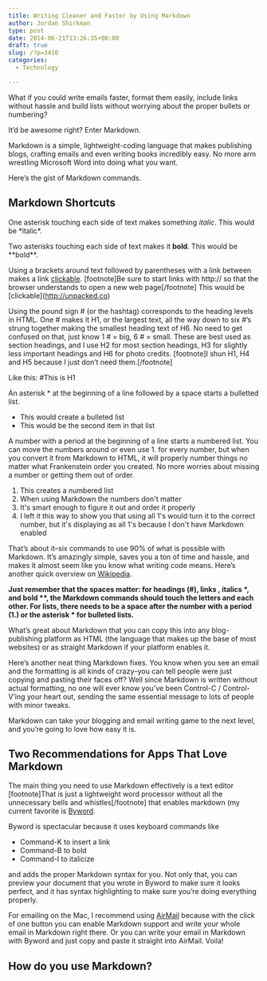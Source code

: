 ```yaml
---
title: Writing Cleaner and Faster by Using Markdown
author: Jordan Shirkman
type: post
date: 2014-06-21T13:26:35+00:00
draft: true
slug: /?p=3410
categories:
  - Technology

---
```

What if you could write emails faster, format them easily, include links without hassle and build lists without worrying about the proper bullets or numbering?

It’d be awesome right? Enter Markdown.

Markdown is a simple, lightweight-coding language that makes publishing blogs, crafting emails and even writing books incredibly easy. No more arm wrestling Microsoft Word into doing what you want.

Here’s the gist of Markdown commands.

## Markdown Shortcuts

One asterisk touching each side of text makes something _italic_. This would be \*italic\*.

Two asterisks touching each side of text makes it **bold**. This would be \*\*bold\*\*.

Using a brackets around text followed by parentheses with a link between makes a link [clickable](http://unpacked.co). \[footnote]Be sure to start links with http:// so that the browser understands to open a new web page[/footnote] This would be [clickable\](http://unpacked.co)

Using the pound sign # (or the hashtag) corresponds to the heading levels in HTML. One # makes it H1, or the largest text, all the way down to six #’s strung together making the smallest heading text of H6. No need to get confused on that, just know 1 # = big, 6 # = small. These are best used as section headings, and I use H2 for most section headings, H3 for slightly less important headings and H6 for photo credits. [footnote]I shun H1, H4 and H5 because I just don’t need them.[/footnote]

Like this: #This is H1

An asterisk * at the beginning of a line followed by a space starts a bulletted list.

* This would create a bulleted list  
* This would be the second item in that list

A number with a period at the beginning of a line starts a numbered list. You can move the numbers around or even use 1. for every number, but when you convert it from Markdown to HTML, it will properly number things no matter what Frankenstein order you created. No more worries about missing a number or getting them out of order.

1. This creates a numbered list  
1. When using Markdown the numbers don't matter  
1. It's smart enough to figure it out and order it properly  
1. I left it this way to show you that using all 1's would turn it to the correct number, but it's displaying as all 1's because I don't have Markdown enabled

That’s about it–six commands to use 90% of what is possible with Markdown. It’s amazingly simple, saves you a ton of time and hassle, and makes it almost seem like you know what writing code means. Here’s another quick overview on [Wikipedia](http://en.wikipedia.org/wiki/Markdown).

**Just remember that the spaces matter: for headings (#), links [](), italics \*, and bold \*\*, the Markdown commands should touch the letters and each other. For lists, there needs to be a space after the number with a period (1.) or the asterisk \* for bulleted lists.**

What’s great about Markdown that you can copy this into any blog-publishing platform as HTML (the language that makes up the base of most websites) or as straight Markdown if your platform enables it.

Here’s another neat thing Markdown fixes. You know when you see an email and the formatting is all kinds of crazy–you can tell people were just copying and pasting their faces off? Well since Markdown is written without actual formatting, no one will ever know you’ve been Control-C / Control-V’ing your heart out, sending the same essential message to lots of people with minor tweaks.

Markdown can take your blogging and email writing game to the next level, and you’re going to love how easy it is.

## Two Recommendations for Apps That Love Markdown

The main thing you need to use Markdown effectively is a text editor [footnote]That is just a lightweight word processor without all the unnecessary bells and whistles[/footnote] that enables markdown (my current favorite is [Byword](https://itunes.apple.com/us/app/byword/id420212497?mt=12&at=11l4uN).

Byword is spectacular because it uses keyboard commands like

  * Command-K to insert a link
  * Command-B to bold
  * Command-I to italicize

and adds the proper Markdown syntax for you. Not only that, you can preview your document that you wrote in Byword to make sure it looks perfect, and it has syntax highlighting to make sure you’re doing everything properly.

For emailing on the Mac, I recommend using [AirMail](https://itunes.apple.com/us/app/airmail/id573171375?mt=12&at=11l4uN) because with the click of one button you can enable Markdown support and write your whole email in Markdown right there. Or you can write your email in Markdown with Byword and just copy and paste it straight into AirMail. Voila!

## How do you use Markdown?
